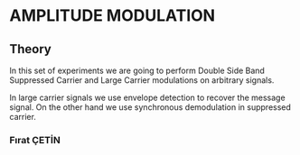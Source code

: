 # AMPLITUDE MODULATION
## Theory
In this set of experiments we are going to perform Double Side Band Suppressed Carrier and Large Carrier modulations on arbitrary signals. 

In large carrier signals we use envelope detection to recover the message signal. On the other hand we use synchronous demodulation in suppressed carrier.

### Fırat ÇETİN 

